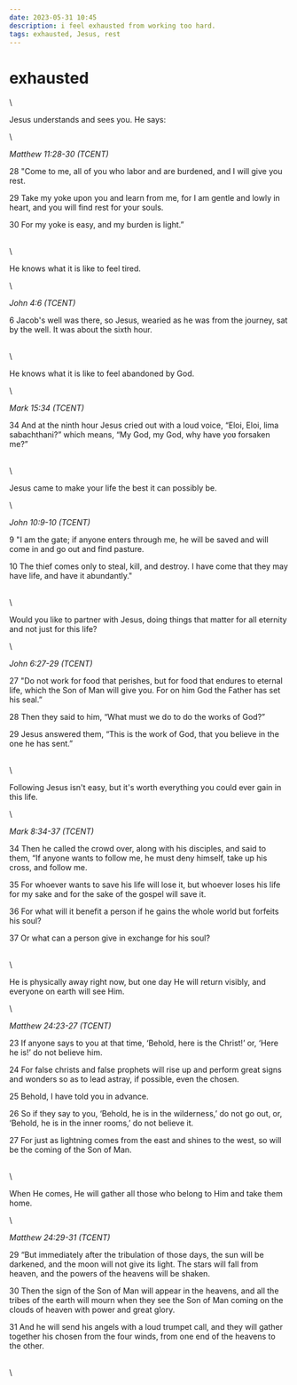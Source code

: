 ```yaml
---
date: 2023-05-31 10:45
description: i feel exhausted from working too hard.
tags: exhausted, Jesus, rest
---
```

# exhausted

\

Jesus understands and sees you. He says:

\

_Matthew 11:28-30 (TCENT)_

28 "Come to me, all of you who labor and are burdened, and I will give you rest.

29 Take my yoke upon you and learn from me, for I am gentle and lowly in heart, and you will find rest for your souls.

30 For my yoke is easy, and my burden is light.”

\
\

He knows what it is like to feel tired.

\

_John 4:6 (TCENT)_

6 Jacob's well was there, so Jesus, wearied as he was from the journey, sat by the well. It was about the sixth hour.

\
\

He knows what it is like to feel abandoned by God.

\

_Mark 15:34 (TCENT)_

34 And at the ninth hour Jesus cried out with a loud voice, “Eloi, Eloi, lima sabachthani?” which means, “My God, my God, why have yoʋ forsaken me?”

\
\

Jesus came to make your life the best it can possibly be.

\

_John 10:9-10 (TCENT)_

9 "I am the gate; if anyone enters through me, he will be saved and will come in and go out and find pasture.

10 The thief comes only to steal, kill, and destroy. I have come that they may have life, and have it abundantly."

\
\

Would you like to partner with Jesus, doing things that matter for all eternity and not just for this life?

\

_John 6:27-29 (TCENT)_

27 "Do not work for food that perishes, but for food that endures to eternal life, which the Son of Man will give you. For on him God the Father has set his seal.”

28 Then they said to him, “What must we do to do the works of God?”

29 Jesus answered them, “This is the work of God, that you believe in the one he has sent.”

\
\

Following Jesus isn't easy, but it's worth everything you could ever gain in this life.

\

_Mark 8:34-37 (TCENT)_

34 Then he called the crowd over, along with his disciples, and said to them, “If anyone wants to follow me, he must deny himself, take up his cross, and follow me.

35 For whoever wants to save his life will lose it, but whoever loses his life for my sake and for the sake of the gospel will save it.

36 For what will it benefit a person if he gains the whole world but forfeits his soul?

37 Or what can a person give in exchange for his soul?

\
\

He is physically away right now, but one day He will return visibly, and everyone on earth will see Him.

\

_Matthew 24:23-27 (TCENT)_

23 If anyone says to you at that time, ‘Behold, here is the Christ!’ or, ‘Here he is!’ do not believe him.

24 For false christs and false prophets will rise up and perform great signs and wonders so as to lead astray, if possible, even the chosen.

25 Behold, I have told you in advance.

26 So if they say to you, ‘Behold, he is in the wilderness,’ do not go out, or, ‘Behold, he is in the inner rooms,’ do not believe it.

27 For just as lightning comes from the east and shines to the west, so will be the coming of the Son of Man.

\
\

When He comes, He will gather all those who belong to Him and take them home.

\

_Matthew 24:29-31 (TCENT)_

29 “But immediately after the tribulation of those days, the sun will be darkened, and the moon will not give its light. The stars will fall from heaven, and the powers of the heavens will be shaken.

30 Then the sign of the Son of Man will appear in the heavens, and all the tribes of the earth will mourn when they see the Son of Man coming on the clouds of heaven with power and great glory.

31 And he will send his angels with a loud trumpet call, and they will gather together his chosen from the four winds, from one end of the heavens to the other.

\
\



